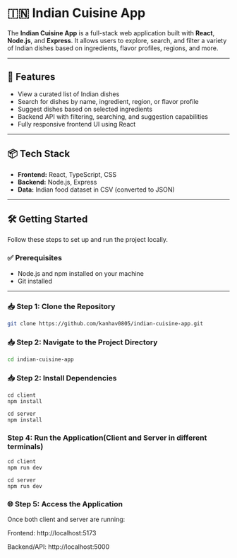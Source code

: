 # 🇮🇳 Indian Cuisine App

The **Indian Cuisine App** is a full-stack web application built with **React**, **Node.js**, and **Express**. It allows users to explore, search, and filter a variety of Indian dishes based on ingredients, flavor profiles, regions, and more.

---

## 🚀 Features

- View a curated list of Indian dishes
- Search for dishes by name, ingredient, region, or flavor profile
- Suggest dishes based on selected ingredients
- Backend API with filtering, searching, and suggestion capabilities
- Fully responsive frontend UI using React

---

## 📦 Tech Stack

- **Frontend:** React, TypeScript, CSS
- **Backend:** Node.js, Express
- **Data:** Indian food dataset in CSV (converted to JSON)

---

## 🛠️ Getting Started

Follow these steps to set up and run the project locally.

### ✅ Prerequisites

- Node.js and npm installed on your machine
- Git installed

---

### 📥 Step 1: Clone the Repository

```bash
git clone https://github.com/kanhav0805/indian-cuisine-app.git
```
### 📥 Step 2: Navigate to the Project Directory

```bash
cd indian-cuisine-app
```
### 📥 Step 2: Install Dependencies
```
cd client
npm install
```
```
cd server
npm install
```
### Step 4: Run the Application(Client and Server in different terminals)
```
cd client
npm run dev
```
```
cd server
npm run dev
```
### 🌐 Step 5: Access the Application
Once both client and server are running:

Frontend: http://localhost:5173

Backend/API: http://localhost:5000
